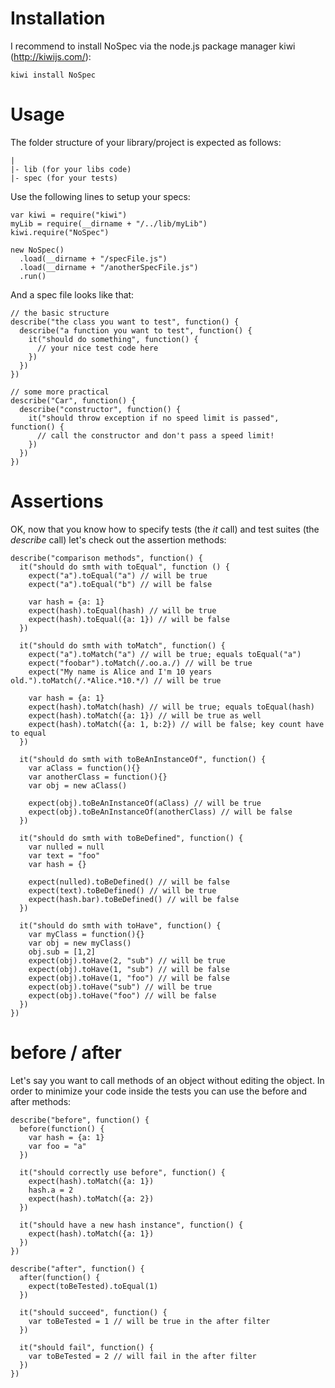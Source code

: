 # Installation #

I recommend to install NoSpec via the node.js package manager kiwi (http://kiwijs.com/):

    kiwi install NoSpec

# Usage #

The folder structure of your library/project is expected as follows:

    |  
    |- lib (for your libs code)  
    |- spec (for your tests)

Use the following lines to setup your specs:

    var kiwi = require("kiwi")
    myLib = require(__dirname + "/../lib/myLib")
    kiwi.require("NoSpec")

    new NoSpec()
      .load(__dirname + "/specFile.js")
      .load(__dirname + "/anotherSpecFile.js")
      .run()

And a spec file looks like that:
    
    // the basic structure
    describe("the class you want to test", function() {
      describe("a function you want to test", function() {
        it("should do something", function() {
          // your nice test code here
        })
      })
    })
    
    // some more practical
    describe("Car", function() {
      describe("constructor", function() {
        it("should throw exception if no speed limit is passed", function() {
          // call the constructor and don't pass a speed limit!
        })
      })
    })
    
# Assertions #

OK, now that you know how to specify tests (the _it_ call) and test suites (the _describe_ call) let's check out the assertion methods:

    describe("comparison methods", function() {
      it("should do smth with toEqual", function () {
        expect("a").toEqual("a") // will be true
        expect("a").toEqual("b") // will be false

        var hash = {a: 1}
        expect(hash).toEqual(hash) // will be true
        expect(hash).toEqual({a: 1}) // will be false
      })

      it("should do smth with toMatch", function() {
        expect("a").toMatch("a") // will be true; equals toEqual("a")
        expect("foobar").toMatch(/.oo.a./) // will be true
        expect("My name is Alice and I'm 10 years old.").toMatch(/.*Alice.*10.*/) // will be true

        var hash = {a: 1}
        expect(hash).toMatch(hash) // will be true; equals toEqual(hash)
        expect(hash).toMatch({a: 1}) // will be true as well
        expect(hash).toMatch({a: 1, b:2}) // will be false; key count have to equal
      })

      it("should do smth with toBeAnInstanceOf", function() {
        var aClass = function(){}
        var anotherClass = function(){}
        var obj = new aClass()

        expect(obj).toBeAnInstanceOf(aClass) // will be true
        expect(obj).toBeAnInstanceOf(anotherClass) // will be false
      })

      it("should do smth with toBeDefined", function() {
        var nulled = null
        var text = "foo"
        var hash = {}

        expect(nulled).toBeDefined() // will be false
        expect(text).toBeDefined() // will be true
        expect(hash.bar).toBeDefined() // will be false
      })

      it("should do smth with toHave", function() {
        var myClass = function(){}
        var obj = new myClass()
        obj.sub = [1,2]
        expect(obj).toHave(2, "sub") // will be true
        expect(obj).toHave(1, "sub") // will be false
        expect(obj).toHave(1, "foo") // will be false
        expect(obj).toHave("sub") // will be true
        expect(obj).toHave("foo") // will be false
      })
    })

# before / after # 
Let's say you want to call methods of an object without editing the object. In order to minimize your code inside the tests you can use the before and after methods:

    describe("before", function() {
      before(function() {
        var hash = {a: 1}
        var foo = "a"
      })

      it("should correctly use before", function() {
        expect(hash).toMatch({a: 1})
        hash.a = 2
        expect(hash).toMatch({a: 2})
      })

      it("should have a new hash instance", function() {
        expect(hash).toMatch({a: 1})
      })
    })

    describe("after", function() {
      after(function() {
        expect(toBeTested).toEqual(1)
      })

      it("should succeed", function() {
        var toBeTested = 1 // will be true in the after filter
      })

      it("should fail", function() {
        var toBeTested = 2 // will fail in the after filter
      })
    })